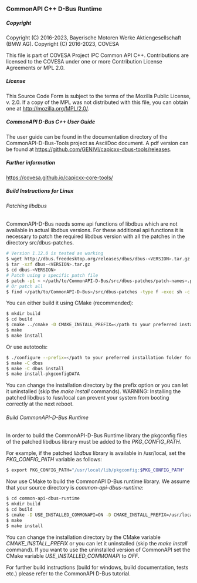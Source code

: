 ### CommonAPI C++ D-Bus Runtime

##### Copyright
Copyright (C) 2016-2023, Bayerische Motoren Werke Aktiengesellschaft (BMW AG).
Copyright (C) 2016-2023, COVESA

This file is part of COVESA Project IPC Common API C++.
Contributions are licensed to the COVESA under one or more Contribution License Agreements or MPL 2.0.

##### License
This Source Code Form is subject to the terms of the Mozilla Public License, v. 2.0. If a copy of the MPL was not distributed with this file, you can obtain one at http://mozilla.org/MPL/2.0/.

##### CommonAPI D-Bus C++ User Guide
The user guide can be found in the documentation directory of the CommonAPI-D-Bus-Tools project as AsciiDoc document. A pdf version can be found at https://github.com/GENIVI/capicxx-dbus-tools/releases.

##### Further information
https://covesa.github.io/capicxx-core-tools/

##### Build Instructions for Linux

###### Patching libdbus

CommonAPI-D-Bus needs some api functions of libdbus which are not available in actual libdbus versions. For these additional api functions it is necessary to patch the required libdbus version with all the patches in the directory src/dbus-patches.

```bash
# Version 1.12.0 is tested as working
$ wget http://dbus.freedesktop.org/releases/dbus/dbus-<VERSION>.tar.gz
$ tar -xzf dbus-<VERSION>.tar.gz
$ cd dbus-<VERSION>
# Patch using a specific patch file
$ patch -p1 < </path/to/CommonAPI-D-Bus/src/dbus-patches/patch-names>.patch 
# Or patch all
$ find </path/to/CommonAPI-D-Bus>/src/dbus-patches -type f -exec sh -c 'patch -p1 < "$1"' _ {} \;
```

You can either build it using CMake (recommended):

```bash
$ mkdir build
$ cd build
$ cmake ../cmake -D CMAKE_INSTALL_PREFIX=</path to your preferred installation folder for patched libdbus>
$ make
$ make install
```

Or use autotools:

```bash
$ ./configure --prefix=</path to your preferred installation folder for patched libdbus>
$ make -C dbus 
$ make -C dbus install
$ make install-pkgconfigDATA
```

You can change the installation directory by the prefix option or you can let it uninstalled (skip the _make install_ commands).
WARNING: Installing the patched libdbus to /usr/local can prevent your system from booting correctly at the next reboot.

###### Build CommonAPI-D-Bus Runtime

In order to build the CommonAPI-D-Bus Runtime library the pkgconfig files of the patched libdbus library must be added to the _PKG_CONFIG_PATH_.

For example, if the patched _libdbus_ library is available in /usr/local, set the _PKG_CONFIG_PATH_ variable as follows:

```bash
$ export PKG_CONFIG_PATH="/usr/local/lib/pkgconfig:$PKG_CONFIG_PATH" 
```

Now use CMake to build the CommonAPI D-Bus runtime library. We assume that your source directory is _common-api-dbus-runtime_:

```bash
$ cd common-api-dbus-runtime
$ mkdir build
$ cd build
$ cmake -D USE_INSTALLED_COMMONAPI=ON -D CMAKE_INSTALL_PREFIX=/usr/local ..
$ make
$ make install
```

You can change the installation directory by the CMake variable _CMAKE_INSTALL_PREFIX_ or you can let it uninstalled (skip the _make install_ command). If you want to use the uninstalled version of CommonAPI set the CMake variable _USE_INSTALLED_COMMONAPI_ to _OFF_.

For further build instructions (build for windows, build documentation, tests etc.) please refer to the CommonAPI D-Bus tutorial.